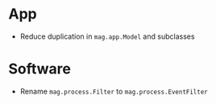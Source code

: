 # App

- Reduce duplication in `mag.app.Model` and subclasses

# Software

- Rename `mag.process.Filter` to `mag.process.EventFilter`
